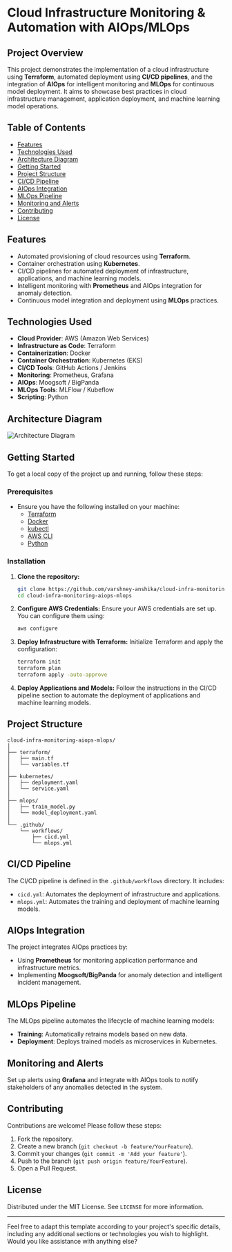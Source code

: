 # Cloud Infrastructure Monitoring & Automation with AIOps/MLOps

## Project Overview
This project demonstrates the implementation of a cloud infrastructure using **Terraform**, automated deployment using **CI/CD pipelines**, and the integration of **AIOps** for intelligent monitoring and **MLOps** for continuous model deployment. It aims to showcase best practices in cloud infrastructure management, application deployment, and machine learning model operations.

## Table of Contents
- [Features](#features)
- [Technologies Used](#technologies-used)
- [Architecture Diagram](#architecture-diagram)
- [Getting Started](#getting-started)
- [Project Structure](#project-structure)
- [CI/CD Pipeline](#cicd-pipeline)
- [AIOps Integration](#aiops-integration)
- [MLOps Pipeline](#mlops-pipeline)
- [Monitoring and Alerts](#monitoring-and-alerts)
- [Contributing](#contributing)
- [License](#license)

## Features
- Automated provisioning of cloud resources using **Terraform**.
- Container orchestration using **Kubernetes**.
- CI/CD pipelines for automated deployment of infrastructure, applications, and machine learning models.
- Intelligent monitoring with **Prometheus** and AIOps integration for anomaly detection.
- Continuous model integration and deployment using **MLOps** practices.

## Technologies Used
- **Cloud Provider**: AWS (Amazon Web Services)
- **Infrastructure as Code**: Terraform
- **Containerization**: Docker
- **Container Orchestration**: Kubernetes (EKS)
- **CI/CD Tools**: GitHub Actions / Jenkins
- **Monitoring**: Prometheus, Grafana
- **AIOps**: Moogsoft / BigPanda
- **MLOps Tools**: MLFlow / Kubeflow
- **Scripting**: Python

## Architecture Diagram
![Architecture Diagram](link-to-your-architecture-diagram.png)

## Getting Started
To get a local copy of the project up and running, follow these steps:

### Prerequisites
- Ensure you have the following installed on your machine:
  - [Terraform](https://www.terraform.io/downloads.html)
  - [Docker](https://docs.docker.com/get-docker/)
  - [kubectl](https://kubernetes.io/docs/tasks/tools/install-kubectl/)
  - [AWS CLI](https://docs.aws.amazon.com/cli/latest/userguide/install-cliv2.html)
  - [Python](https://www.python.org/downloads/)

### Installation
1. **Clone the repository:**
   ```bash
   git clone https://github.com/varshney-anshika/cloud-infra-monitoring-aiops-mlops.git
   cd cloud-infra-monitoring-aiops-mlops
   ```

2. **Configure AWS Credentials:**
   Ensure your AWS credentials are set up. You can configure them using:
   ```bash
   aws configure
   ```

3. **Deploy Infrastructure with Terraform:**
   Initialize Terraform and apply the configuration:
   ```bash
   terraform init
   terraform plan
   terraform apply -auto-approve
   ```

4. **Deploy Applications and Models:**
   Follow the instructions in the CI/CD pipeline section to automate the deployment of applications and machine learning models.

## Project Structure
```
cloud-infra-monitoring-aiops-mlops/
│
├── terraform/
│   ├── main.tf
│   └── variables.tf
│
├── kubernetes/
│   ├── deployment.yaml
│   └── service.yaml
│
├── mlops/
│   ├── train_model.py
│   └── model_deployment.yaml
│
└── .github/
    └── workflows/
        ├── cicd.yml
        └── mlops.yml
```

## CI/CD Pipeline
The CI/CD pipeline is defined in the `.github/workflows` directory. It includes:
- `cicd.yml`: Automates the deployment of infrastructure and applications.
- `mlops.yml`: Automates the training and deployment of machine learning models.

## AIOps Integration
The project integrates AIOps practices by:
- Using **Prometheus** for monitoring application performance and infrastructure metrics.
- Implementing **Moogsoft/BigPanda** for anomaly detection and intelligent incident management.

## MLOps Pipeline
The MLOps pipeline automates the lifecycle of machine learning models:
- **Training**: Automatically retrains models based on new data.
- **Deployment**: Deploys trained models as microservices in Kubernetes.

## Monitoring and Alerts
Set up alerts using **Grafana** and integrate with AIOps tools to notify stakeholders of any anomalies detected in the system.

## Contributing
Contributions are welcome! Please follow these steps:
1. Fork the repository.
2. Create a new branch (`git checkout -b feature/YourFeature`).
3. Commit your changes (`git commit -m 'Add your feature'`).
4. Push to the branch (`git push origin feature/YourFeature`).
5. Open a Pull Request.

## License
Distributed under the MIT License. See `LICENSE` for more information.

---

Feel free to adapt this template according to your project's specific details, including any additional sections or technologies you wish to highlight. Would you like assistance with anything else?
